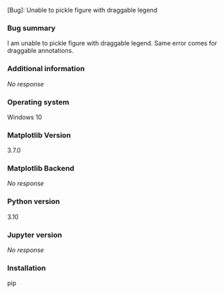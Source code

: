 [Bug]: Unable to pickle figure with draggable legend

### Bug summary

I am unable to pickle figure with draggable legend. Same error comes for draggable annotations.

### Additional information

_No response_

### Operating system

Windows 10

### Matplotlib Version

3.7.0

### Matplotlib Backend

_No response_

### Python version

3.10

### Jupyter version

_No response_

### Installation

pip